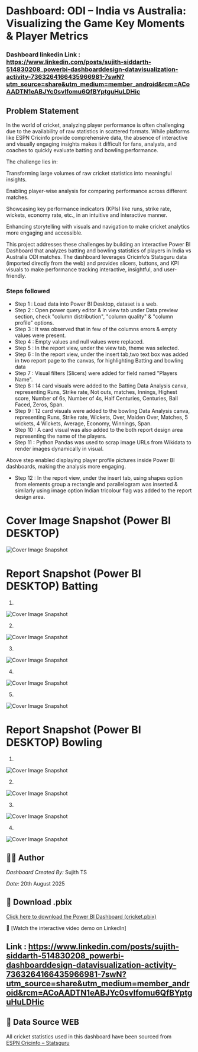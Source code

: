 
# Dashboard: ODI – India vs Australia: Visualizing the Game Key Moments & Player Metrics
    

### Dashboard linkedin Link : https://www.linkedin.com/posts/sujith-siddarth-514830208_powerbi-dashboarddesign-datavisualization-activity-7363264166435966981-7swN?utm_source=share&utm_medium=member_android&rcm=ACoAADTN1eABJYc0svIfomu6QfBYptguHuLDHic

## Problem Statement

In the world of cricket, analyzing player performance is often challenging due to the availability of raw statistics in scattered formats. While platforms like ESPN Cricinfo provide comprehensive data, the absence of interactive and visually engaging insights makes it difficult for fans, analysts, and coaches to quickly evaluate batting and bowling performance.

The challenge lies in:

Transforming large volumes of raw cricket statistics into meaningful insights.

Enabling player-wise analysis for comparing performance across different matches.

Showcasing key performance indicators (KPIs) like runs, strike rate, wickets, economy rate, etc., in an intuitive and interactive manner.

Enhancing storytelling with visuals and navigation to make cricket analytics more engaging and accessible.


This project addresses these challenges by building an interactive Power BI Dashboard that analyzes batting and bowling statistics of players in India vs Australia ODI matches. The dashboard leverages Cricinfo’s Statsguru data (imported directly from the web) and provides slicers, buttons, and KPI visuals to make performance tracking interactive, insightful, and user-friendly.


### Steps followed 

- Step 1 : Load data into Power BI Desktop, dataset is a web.
- Step 2 : Open power query editor & in view tab under Data preview section, check "column distribution", "column quality" & "column profile" options.
- Step 3 : It was observed that in few of the columns errors & empty values were present.
- Step 4 : Empty values and null values were replaced.
- Step 5 : In the report view, under the view tab, theme was selected.
- Step 6 : In the report view, under the insert tab,two text box was added in two report page to the canvas, for highlighting Batting and bowling data 
- Step 7 : Visual filters (Slicers) were added for  field named "Players Name".
- Step 8 : 14 card visuals were added to the Batting Data Analysis canva, representing Runs, Strike rate, Not outs, matches, Innings, Highest score, Number of 6s, Number of 4s, Half Centuries, Centuries, Ball Faced, Zeros, Span. 
- Step 9 : 12 card visuals were added to the bowling Data Analysis canva, representing Runs, Strike rate, Wickets, Over, Maiden Over, Matches, 5 wickets, 4 Wickets, Average, Economy, Winnings, Span.
- Step 10 : A card visual was also added to the both report design area representing the name of the players.
- Step 11 : Python Pandas was used to scrap image URLs from Wikidata to render images dynamically in visual.
  
Above step enabled displaying player profile pictures inside Power BI dashboards, making the analysis more engaging.

- Step 12 : In the report view, under the insert tab, using shapes option from elements group a rectangle and parallelogram was inserted & similarly using image option Indian tricolour flag was added to the report design area.

 # Cover Image Snapshot (Power BI DESKTOP)

![Cover Image Snapshot](https://github.com/Sujith-TS/Power-Bi-dashboard-/raw/main/assets/README-images/Screenshot_2025-08-21_000304.png)

# Report Snapshot (Power BI DESKTOP) Batting
1.
![Cover Image Snapshot](https://github.com/Sujith-TS/Power-Bi-dashboard-/raw/main/assets/README-images/Batting_2025-08-21_004752.png)


2.

![Cover Image Snapshot](https://github.com/Sujith-TS/Power-Bi-dashboard-/raw/main/assets/README-images/Dhoni_Batting_2025-08-21_004945.png)

3.

![Cover Image Snapshot](https://github.com/Sujith-TS/Power-Bi-dashboard-/raw/main/assets/README-images/Harbajan_batting_2025-08-21_004857.png)

4.

![Cover Image Snapshot](https://github.com/Sujith-TS/Power-Bi-dashboard-/raw/main/assets/README-images/Virat_Batting_2025-08-21_004819.png)

5.

![Cover Image Snapshot](https://github.com/Sujith-TS/Power-Bi-dashboard-/raw/main/assets/README-images/Kedar_batting_2025-08-21_004921.png)


# Report Snapshot (Power BI DESKTOP) Bowling

1.

![Cover Image Snapshot](https://github.com/Sujith-TS/Power-Bi-dashboard-/raw/main/assets/README-images/jaspir_2025-08-21_005037.png)

2.

![Cover Image Snapshot](https://github.com/Sujith-TS/Power-Bi-dashboard-/raw/main/assets/README-images/Anil_2025-08-21_005117.png)

3.

![Cover Image Snapshot](https://github.com/Sujith-TS/Power-Bi-dashboard-/raw/main/assets/README-images/jadeja_2025-08-21_005133.png)

4.

![Cover Image Snapshot](https://github.com/Sujith-TS/Power-Bi-dashboard-/raw/main/assets/README-images/Akshar_2025-08-21_005101.png)


## 👨‍💻 Author
*Dashboard Created By:* Sujith TS 

*Date:* 20th August 2025

## 📂 Download .pbix 
[Click here to download the Power BI Dashboard (cricket.pbix)](dashboard.pbix)

🎥 [Watch the interactive video demo on LinkedIn] 
## Link : https://www.linkedin.com/posts/sujith-siddarth-514830208_powerbi-dashboarddesign-datavisualization-activity-7363264166435966981-7swN?utm_source=share&utm_medium=member_android&rcm=ACoAADTN1eABJYc0svIfomu6QfBYptguHuLDHic

## 📌 Data Source WEB
All cricket statistics used in this dashboard have been sourced from  
[ESPN Cricinfo – Statsguru](https://stats.espncricinfo.com/)

